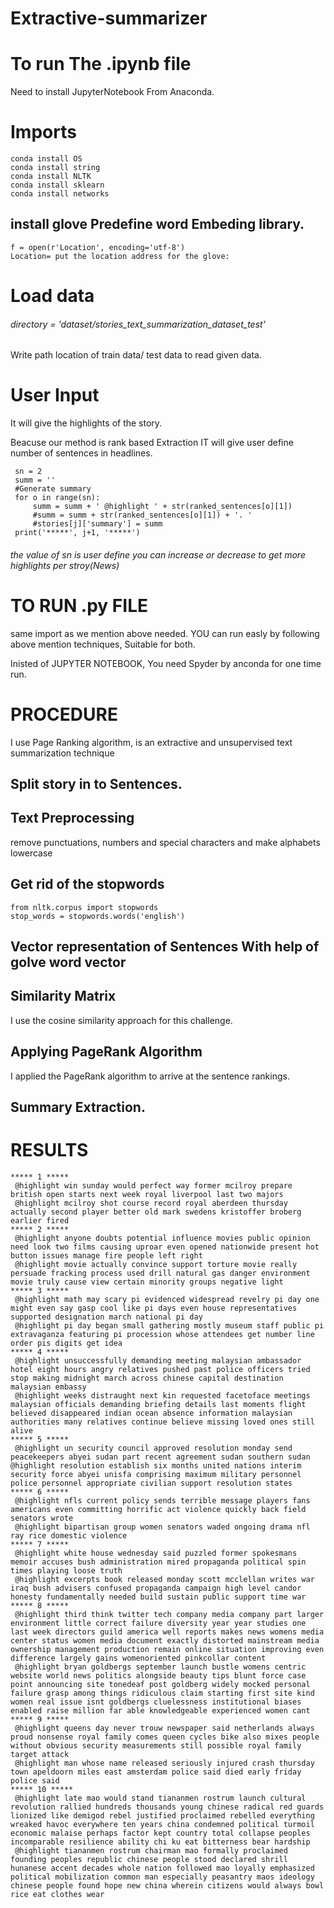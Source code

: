 # Extractive-summarizer


# To run The .ipynb file
Need to install JupyterNotebook From Anaconda.

# Imports
```
conda install OS
conda install string
conda install NLTK
conda install sklearn
conda install networks
```
## install glove Predefine word Embeding library.
    f = open(r'Location', encoding='utf-8')
    Location= put the location address for the glove:
    
# Load data
###### directory = 'dataset/stories_text_summarization_dataset_test'
Write path location of train data/ test data to read given data.


# User Input
   It will give the highlights of the story.
   
   Beacuse our method is rank based Extraction IT will give user define number of sentences in headlines.
   
     sn = 2
     summ = ''
     #Generate summary
     for o in range(sn):
         summ = summ + ' @highlight ' + str(ranked_sentences[o][1])
         #summ = summ + str(ranked_sentences[o][1]) + '. ' 
         #stories[j]['summary'] = summ
     print('*****', j+1, '*****')
     
 ###### the value of sn is user define you can increase or decrease to get more highlights per stroy(News)


# TO RUN .py FILE

same import as we mention above needed.
YOU can run easly by following above mention techniques, Suitable for both.

Inisted of JUPYTER NOTEBOOK, You need Spyder by anconda for one time run.
# PROCEDURE
I use Page Ranking algorithm, is an extractive and unsupervised text summarization technique
## Split story in to Sentences.
## Text Preprocessing
remove punctuations, numbers and special characters and make alphabets lowercase
## Get rid of the stopwords
```
from nltk.corpus import stopwords
stop_words = stopwords.words('english')
```
## Vector representation of Sentences With help of golve word vector

## Similarity Matrix
I use the cosine similarity approach for this challenge.
## Applying PageRank Algorithm
 I applied the PageRank algorithm to arrive at the sentence rankings.
## Summary Extraction.
 
# RESULTS
```
***** 1 *****
 @highlight win sunday would perfect way former mcilroy prepare british open starts next week royal liverpool last two majors 
 @highlight mcilroy shot course record royal aberdeen thursday actually second player better old mark swedens kristoffer broberg earlier fired
***** 2 ***** 
 @highlight anyone doubts potential influence movies public opinion need look two films causing uproar even opened nationwide present hot button issues manage fire people left right 
 @highlight movie actually convince support torture movie really persuade fracking process used drill natural gas danger environment movie truly cause view certain minority groups negative light
***** 3 *****
 @highlight math may scary pi evidenced widespread revelry pi day one might even say gasp cool like pi days even house representatives supported designation march national pi day 
 @highlight pi day began small gathering mostly museum staff public pi extravaganza featuring pi procession whose attendees get number line order pis digits get idea
***** 4 *****
 @highlight unsuccessfully demanding meeting malaysian ambassador hotel eight hours angry relatives pushed past police officers tried stop making midnight march across chinese capital destination malaysian embassy 
 @highlight weeks distraught next kin requested facetoface meetings malaysian officials demanding briefing details last moments flight believed disappeared indian ocean absence information malaysian authorities many relatives continue believe missing loved ones still alive
***** 5 *****
 @highlight un security council approved resolution monday send peacekeepers abyei sudan part recent agreement sudan southern sudan @highlight resolution establish six months united nations interim security force abyei unisfa comprising maximum military personnel police personnel appropriate civilian support resolution states
***** 6 *****
 @highlight nfls current policy sends terrible message players fans americans even committing horrific act violence quickly back field senators wrote
 @highlight bipartisan group women senators waded ongoing drama nfl ray rice domestic violence
***** 7 *****
 @highlight white house wednesday said puzzled former spokesmans memoir accuses bush administration mired propaganda political spin times playing loose truth 
 @highlight excerpts book released monday scott mcclellan writes war iraq bush advisers confused propaganda campaign high level candor honesty fundamentally needed build sustain public support time war
***** 8 *****
 @highlight third think twitter tech company media company part larger environment little correct failure diversity year year studies one last week directors guild america well reports makes news womens media center status women media document exactly distorted mainstream media ownership management production remain online situation improving even difference largely gains womenoriented pinkcollar content 
 @highlight bryan goldbergs september launch bustle womens centric website world news politics alongside beauty tips blunt force case point announcing site tonedeaf post goldberg widely mocked personal failure grasp among things ridiculous claim starting first site kind women real issue isnt goldbergs cluelessness institutional biases enabled raise million far able knowledgeable experienced women cant
***** 9 *****
 @highlight queens day never trouw newspaper said netherlands always proud nonsense royal family comes queen cycles bike also mixes people without obvious security measurements still possible royal family target attack 
 @highlight man whose name released seriously injured crash thursday town apeldoorn miles east amsterdam police said died early friday police said
***** 10 *****
 @highlight late mao would stand tiananmen rostrum launch cultural revolution rallied hundreds thousands young chinese radical red guards lionized like demigod rebel justified proclaimed rebelled everything wreaked havoc everywhere ten years china condemned political turmoil economic malaise perhaps factor kept country total collapse peoples incomparable resilience ability chi ku eat bitterness bear hardship 
 @highlight tiananmen rostrum chairman mao formally proclaimed founding peoples republic chinese people stood declared shrill hunanese accent decades whole nation followed mao loyally emphasized political mobilization common man especially peasantry maos ideology chinese people found hope new china wherein citizens would always bowl rice eat clothes wear
```
